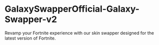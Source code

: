 # GalaxySwapperOfficial-Galaxy-Swapper-v2
Revamp your Fortnite experience with our skin swapper designed for the latest version of Fortnite. 
